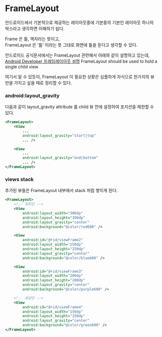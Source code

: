 # FrameLayout

안드로이드에서 기본적으로 제공하는 레이아웃중에 기본중의 기본인 레이아웃
하나의 박스라고 생각하면 이해하기 쉽다.

Frame 은 틀, 액자라는 뜻이고,  
FrameLayout 은 '틀' 이라는 뜻 그대로 화면에 틀을 둔다고 생각할 수 있다.  

안드로이드 공식문서에서는 FrameLayout 관련해서 아래와 같이 설명하고 있는데,
[Android Developer 프레임레이아웃 설명](https://developer.android.com/reference/android/widget/FrameLayout)
FrameLayout should be used to hold a single child view.

여기서 알 수 있듯이, FrameLayout 이 필요한 상황은 심플하게 자식으로 한가지의 뷰 만을 가지고 싶을 때로 정리할 수 있다.

### android:layout_gravity

다음과 같이 layout_gravity attribute 를 child 뷰 안에 설정하여 포지션을 제한할 수 있다.

``` xml
<FrameLayout>
    <View
        ...
        android:layout_gravity="start|top"
        ... />

    <View
        ...
        android:layout_gravity="end|bottom"
        ... />
</FrameLayout>
```

### views stack

추가된 뷰들은 FrameLayout 내부에서 stack 처럼 쌓이게 된다.

``` xml
<FrameLayout>
    <!-- 최하단 -->
    <View
        android:layout_width="300dp"
        android:layout_height="300dp"
        android:layout_gravity="center"
        android:background="@color/red600" />

    <View
        android:id="@+id/viewFrame2"
        android:layout_width="250dp"
        android:layout_height="250dp"
        android:layout_gravity="center"
        android:background="@color/blue600" />

    <View
        android:id="@+id/viewFrame3"
        android:layout_width="200dp"
        android:layout_height="200dp"
        android:layout_gravity="center"
        android:background="@color/purple600" />

    <!-- 최상단 -->
    <View
        android:id="@+id/viewFrame4"
        android:layout_width="150dp"
        android:layout_height="150dp"
        android:layout_gravity="center"
        android:background="@color/green600" />
</FrameLayout>
```
